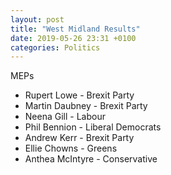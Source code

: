 ```yaml
---
layout: post
title: "West Midland Results"
date: 2019-05-26 23:31 +0100
categories: Politics
---
```


MEPs

*   Rupert Lowe - Brexit Party
*   Martin Daubney - Brexit Party
*   Neena Gill - Labour
*   Phil Bennion - Liberal Democrats
*   Andrew Kerr - Brexit Party
*   Ellie Chowns - Greens
*   Anthea McIntyre - Conservative
